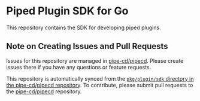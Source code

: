 # Piped Plugin SDK for Go

This repository contains the SDK for developing piped plugins.

## Note on Creating Issues and Pull Requests

Issues for this repository are managed in [pipe-cd/pipecd](https://github.com/pipe-cd/pipecd/issues). Please create issues there if you have any questions or feature requests.

This repository is automatically synced from the [`pkg/plugin/sdk` directory in the pipe-cd/pipecd repository](https://github.com/pipe-cd/pipecd/tree/master/pkg/plugin/sdk). To contribute, please submit pull requests to the [pipe-cd/pipecd](https://github.com/pipe-cd/pipecd) repository.

